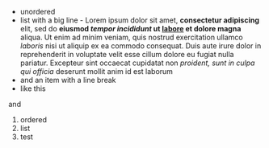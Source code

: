 - unordered
- list with a big line - Lorem ipsum dolor sit amet, **consectetur adipiscing** elit, sed do **eiusmod *tempor incididunt* ut <u>labore</u> et dolore magna** aliqua. Ut enim ad minim veniam, quis nostrud exercitation ullamco *laboris* nisi ut aliquip ex ea commodo consequat. Duis aute irure dolor in reprehenderit in voluptate velit esse cillum dolore eu fugiat nulla pariatur. Excepteur sint occaecat cupidatat non *proident, sunt in culpa qui officia* deserunt mollit anim id est laborum
- and an item with a
  line break
- like this


and

1. ordered
2. list
3. test


